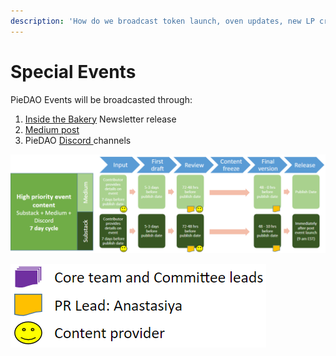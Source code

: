 ```yaml
---
description: 'How do we broadcast token launch, oven updates, new LP creation among others.'
---
```


# Special Events

PieDAO Events will be broadcasted through:

1. [Inside the Bakery](https://insidethebakery.substack.com/) Newsletter release
2. [Medium post](https://medium.com/piedao/how-to-mint-pies-gas-free-with-oven-1d11e902fab8)
3. PieDAO [Discord ](http://discord.link/PieDAO)channels

![Special Events Content Validation Flow](../.gitbook/assets/image%20%285%29.png)

![Input Providers](../.gitbook/assets/image%20%283%29.png)

